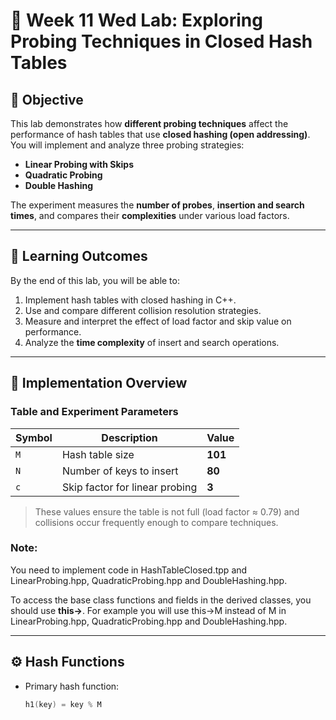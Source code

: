 # 🧪 Week 11 Wed Lab: Exploring Probing Techniques in Closed Hash Tables

## 🎯 Objective
This lab demonstrates how **different probing techniques** affect the performance of hash tables that use **closed hashing (open addressing)**.  
You will implement and analyze three probing strategies:

- **Linear Probing with Skips**
- **Quadratic Probing**
- **Double Hashing**

The experiment measures the **number of probes**, **insertion and search times**, and compares their **complexities** under various load factors.

---

## 📘 Learning Outcomes
By the end of this lab, you will be able to:
1. Implement hash tables with closed hashing in C++.
2. Use and compare different collision resolution strategies.
3. Measure and interpret the effect of load factor and skip value on performance.
4. Analyze the **time complexity** of insert and search operations.

---

## 🧩 Implementation Overview

### Table and Experiment Parameters
| Symbol | Description | Value |
|---------|--------------|--------|
| `M` | Hash table size | **101** |
| `N` | Number of keys to insert | **80** |
| `c` | Skip factor for linear probing | **3** |

> These values ensure the table is not full (load factor ≈ 0.79) and collisions occur frequently enough to compare techniques.

### Note:
You need to implement code in HashTableClosed.tpp and LinearProbing.hpp, QuadraticProbing.hpp and DoubleHashing.hpp.

To access the base class functions and fields in the derived classes, you should use **this->**. For example you will use this->M instead of M in LinearProbing.hpp, QuadraticProbing.hpp and DoubleHashing.hpp. 


---

## ⚙️ Hash Functions

- Primary hash function:  
  ```cpp
  h1(key) = key % M
